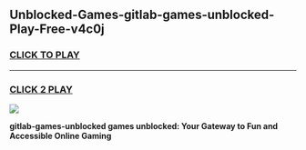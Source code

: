 
## Unblocked-Games-gitlab-games-unblocked-Play-Free-v4c0j
<h3>
<a href="https://premium76.site?title=gitlab-games-unblocked&ref=22A">CLICK TO PLAY</a></h3>
<hr>

<h3>
<a href="https://premium76.site?title=gitlab-games-unblocked&ref=22A">CLICK 2 PLAY</a>
  
</h3>

<a href="https://premium76.site?title=gitlab-games-unblocked&ref=22A"><img src="https://clearcache.store/games.png"></a>


**gitlab-games-unblocked games unblocked: Your Gateway to Fun and Accessible Online Gaming**
